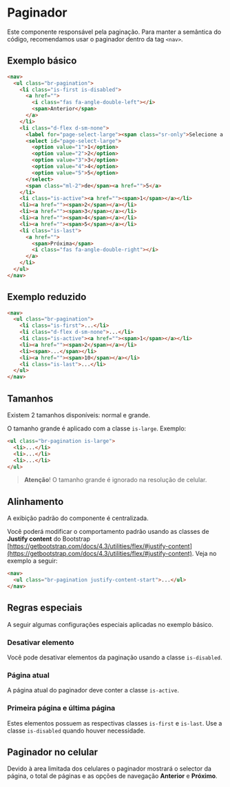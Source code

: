 # Paginador

Este componente responsável pela paginação. Para manter a semântica do código, recomendamos usar o paginador dentro da tag `<nav>`.

## Exemplo básico

```html
<nav>
  <ul class="br-pagination">
    <li class="is-first is-disabled">
      <a href="">
        <i class="fas fa-angle-double-left"></i>
        <span>Anterior</span>
      </a>
    </li>
    <li class="d-flex d-sm-none">
      <label for="page-select-large"><span class="sr-only">Selecione a página</span></label>
      <select id="page-select-large">
        <option value="1">1</option>
        <option value="2">2</option>
        <option value="3">3</option>
        <option value="4">4</option>
        <option value="5">5</option>
      </select>
      <span class="ml-2">de</span><a href="">5</a>
    </li>
    <li class="is-active"><a href=""><span>1</span></a></li>
    <li><a href=""><span>2</span></a></li>
    <li><a href=""><span>3</span></a></li>
    <li><a href=""><span>4</span></a></li>
    <li><a href=""><span>5</span></a></li>
    <li class="is-last">
      <a href="">
        <span>Próxima</span>
        <i class="fas fa-angle-double-right"></i>
      </a>
    </li>
  </ul>
</nav>
```

## Exemplo reduzido

```html
<nav>
  <ul class="br-pagination">
    <li class="is-first">...</li>
    <li class="d-flex d-sm-none">...</li>
    <li class="is-active"><a href=""><span>1</span></a></li>
    <li><a href=""><span>2</span></a></li>
    <li><span>...</span></li>
    <li><a href=""><span>10</span></a></li>
    <li class="is-last">...</li>
  </ul>
</nav>
```

## Tamanhos

Existem 2 tamanhos disponíveis: normal e grande.

O tamanho grande é aplicado com a classe `is-large`. Exemplo:

```html
<ul class="br-pagination is-large">
  <li>...</li>
  <li>...</li>
  <li>...</li>
</ul>
```

> **Atenção**! O tamanho grande é ignorado na resolução de celular.

## Alinhamento

A exibição padrão do componente é centralizada.

Você poderá modificar o comportamento padrão usando as classes de **Justify content** do Bootstrap [https://getbootstrap.com/docs/4.3/utilities/flex/#justify-content](https://getbootstrap.com/docs/4.3/utilities/flex/#justify-content). Veja no exemplo a seguir:

```html
<nav>
  <ul class="br-pagination justify-content-start">...</ul>
</nav>
```

## Regras especiais

A seguir algumas configurações especiais aplicadas no exemplo básico.

### Desativar elemento

Você pode desativar elementos da paginação usando a classe `is-disabled`.

### Página atual

A página atual do paginador deve conter a classe `is-active`.

### Primeira página e última página

Estes elementos possuem as respectivas classes `is-first` e `is-last`. Use a classe `is-disabled` quando houver necessidade.

## Paginador no celular

Devido à area limitada dos celulares o paginador mostrará o selector da página, o total de páginas e as opções de navegação **Anterior** e **Próximo**.
